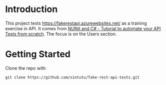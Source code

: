 # Introduction

This project tests https://fakerestapi.azurewebsites.net/ as a training exercise in API. It comes from [NUNit and C# - Tutorial to automate your API Tests from scratch](https://dev.to/m4rri4nne/nunit-and-c-tutorial-to-automate-your-api-tests-from-scratch-24nf). The focus is on the Users section.

# Getting Started

Clone the repo with 

```pwsh
git clone https://github.com/sintutu/fake-rest-api-tests.git
```

